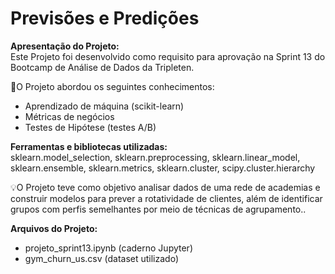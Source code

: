 # Previsões e Predições

**Apresentação do Projeto:** <br>
Este Projeto foi desenvolvido como requisito para aprovação na Sprint 13 do Bootcamp de Análise de Dados da Tripleten.

🧩O Projeto abordou os seguintes conhecimentos:
* Aprendizado de máquina (scikit-learn)
* Métricas de negócios
* Testes de Hipótese (testes A/B)

**Ferramentas e bibliotecas utilizadas:**<br>
sklearn.model_selection, sklearn.preprocessing, sklearn.linear_model, sklearn.ensemble, sklearn.metrics, sklearn.cluster, scipy.cluster.hierarchy

💡O Projeto teve como objetivo analisar dados de uma rede de academias e construir modelos para prever a rotatividade de clientes, além de identificar grupos com perfis semelhantes por meio de técnicas de agrupamento..


**Arquivos do Projeto:**
* projeto_sprint13.ipynb (caderno Jupyter)
* gym_churn_us.csv (dataset utilizado)
